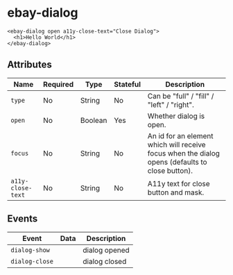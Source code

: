 # ebay-dialog

```marko
<ebay-dialog open a11y-close-text="Close Dialog">
  <h1>Hello World</h1>
</ebay-dialog>
```

## Attributes
Name | Required | Type | Stateful | Description
--- | --- | --- | --- | ---
`type` | No | String | No | Can be "full" / "fill" / "left" / "right".
`open` | No | Boolean | Yes | Whether dialog is open.
`focus` | No | String | No | An id for an element which will receive focus when the dialog opens (defaults to close button).
`a11y-close-text` | No | String | No | A11y text for close button and mask.

## Events
Event | Data | Description
--- | --- | ---
`dialog-show` |  | dialog opened
`dialog-close` |  | dialog closed
